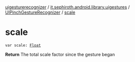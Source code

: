 [uigesturerecognizer](../../index.md) / [it.sephiroth.android.library.uigestures](../index.md) / [UIPinchGestureRecognizer](index.md) / [scale](./scale.md)

# scale

`var scale: `[`Float`](https://kotlinlang.org/api/latest/jvm/stdlib/kotlin/-float/index.html)

**Return**
The total scale factor since the gesture began

